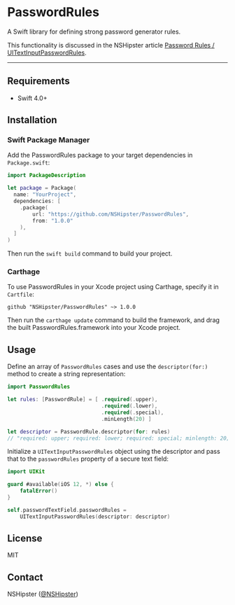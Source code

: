 # PasswordRules

A Swift library for defining strong password generator rules.

This functionality is discussed in the NSHipster article
[Password Rules / UIText​Input​Password​Rules](https://nshipster.com/uitextinputpasswordrules/).

---

## Requirements

- Swift 4.0+

## Installation

### Swift Package Manager

Add the PasswordRules package to your target dependencies in `Package.swift`:

```swift
import PackageDescription

let package = Package(
  name: "YourProject",
  dependencies: [
    .package(
        url: "https://github.com/NSHipster/PasswordRules",
        from: "1.0.0"
    ),
  ]
)
```

Then run the `swift build` command to build your project.

### Carthage

To use PasswordRules in your Xcode project using Carthage,
specify it in `Cartfile`:

```
github "NSHipster/PasswordRules" ~> 1.0.0
```

Then run the `carthage update` command to build the framework,
and drag the built PasswordRules.framework into your Xcode project.

## Usage

Define an array of `PasswordRules` cases
and use the `descriptor(for:)` method to create a string representation:

```swift
import PasswordRules

let rules: [PasswordRule] = [ .required(.upper),
                              .required(.lower),
                              .required(.special),
                              .minLength(20) ]

let descriptor = PasswordRule.descriptor(for: rules)
// "required: upper; required: lower; required: special; minlength: 20;"
```

Initialize a `UITextInputPasswordRules` object using the descriptor
and pass that to the `passwordRules` property of a secure text field:

```swift
import UIKit

guard #available(iOS 12, *) else {
    fatalError()
}

self.passwordTextField.passwordRules =
    UITextInputPasswordRules(descriptor: descriptor)
```

## License

MIT

## Contact

NSHipster ([@NSHipster](https://twitter.com/NSHipster))
